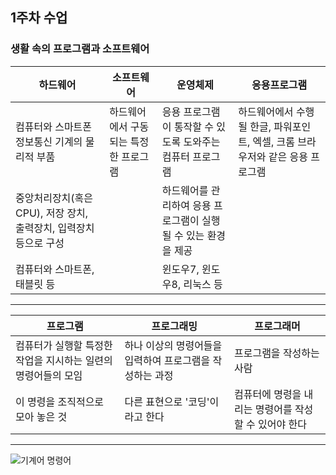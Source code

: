 ## 1주차 수업

### 생활 속의 프로그램과 소프트웨어

|하드웨어|소프트웨어|운영체제|응용프로그램|
|-----|---------|---------|----------|
|컴퓨터와 스마트폰 정보통신 기계의 물리적 부품|하드웨어에서 구동되는 특정한 프로그램|응용 프로그램이 통작할 수 있도록 도와주는 컴퓨터 프로그램|하드웨어에서 수행될 한글, 파워포인트, 엑셀, 크롬 브라우저와 같은 응용 프로그램|
|중앙처리장치(혹은 CPU), 저장 장치, 출력장치, 입력장치 등으로 구성||하드웨어를 관리하여 응용 프로그램이 실행될 수 있는 환경을 제공||
|컴퓨터와 스마트폰, 태블릿 등||윈도우7, 윈도우8, 리눅스 등||

--------------------
|프로그램|프로그래밍|프로그래머|
|-----|------|--------|
|컴퓨터가 실행할 특정한 작업을 지시하는 일련의 명령어들의 모임|하나 이상의 명령어들을 입력하여 프로그램을 작성하는 과정|프로그램을 작성하는 사람|
|이 명령을 조직적으로 모아 놓은 것|다른 표현으로 '코딩'이라고 한다|컴퓨터에 명령을 내리는 명령어를 작성할 수 있어야 한다|
---------------
![기계어 명령어](./img/prgramer.png)
